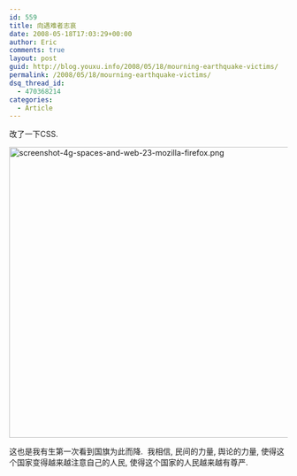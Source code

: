 ```yaml
---
id: 559
title: 向遇难者志哀
date: 2008-05-18T17:03:29+00:00
author: Eric
comments: true
layout: post
guid: http://blog.youxu.info/2008/05/18/mourning-earthquake-victims/
permalink: /2008/05/18/mourning-earthquake-victims/
dsq_thread_id:
  - 470368214
categories:
  - Article
---
```

改了一下CSS.

[<img src="http://blog.youxu.info/wp-content/uploads/2008/05/screenshot-4g-spaces-and-web-23-mozilla-firefox.png" alt="screenshot-4g-spaces-and-web-23-mozilla-firefox.png" height="526" width="721" />](http://blog.youxu.info/wp-content/uploads/2008/05/screenshot-4g-spaces-and-web-23-mozilla-firefox.png "screenshot-4g-spaces-and-web-23-mozilla-firefox.png")

这也是我有生第一次看到国旗为此而降.  我相信, 民间的力量, 舆论的力量, 使得这个国家变得越来越注意自己的人民, 使得这个国家的人民越来越有尊严.